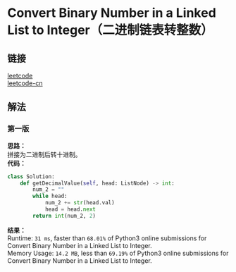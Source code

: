 # Convert Binary Number in a Linked List to Integer（二进制链表转整数）

## 链接
[leetcode](https://leetcode.com/problems/convert-binary-number-in-a-linked-list-to-integer/)  
[leetcode-cn](https://leetcode-cn.com/problems/convert-binary-number-in-a-linked-list-to-integer/)  

## 解法
### 第一版
**思路：**  
拼接为二进制后转十进制。  
**代码：**  
```python
class Solution:
    def getDecimalValue(self, head: ListNode) -> int:
        num_2 = ""
        while head:
            num_2 += str(head.val)
            head = head.next
        return int(num_2, 2)
```
**结果：**  
Runtime: `31 ms`, faster than `68.01%` of Python3 online submissions for Convert Binary Number in a Linked List to Integer.  
Memory Usage: `14.2 MB`, less than `69.19%` of Python3 online submissions for Convert Binary Number in a Linked List to Integer.  
